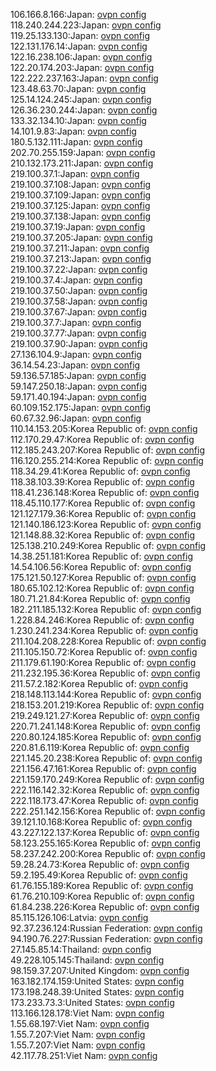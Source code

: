 106.166.8.166:Japan: [ovpn config](vpn/106_166_8_166.ovpn)  
118.240.244.223:Japan: [ovpn config](vpn/118_240_244_223.ovpn)  
119.25.133.130:Japan: [ovpn config](vpn/119_25_133_130.ovpn)  
122.131.176.14:Japan: [ovpn config](vpn/122_131_176_14.ovpn)  
122.16.238.106:Japan: [ovpn config](vpn/122_16_238_106.ovpn)  
122.20.174.203:Japan: [ovpn config](vpn/122_20_174_203.ovpn)  
122.222.237.163:Japan: [ovpn config](vpn/122_222_237_163.ovpn)  
123.48.63.70:Japan: [ovpn config](vpn/123_48_63_70.ovpn)  
125.14.124.245:Japan: [ovpn config](vpn/125_14_124_245.ovpn)  
126.36.230.244:Japan: [ovpn config](vpn/126_36_230_244.ovpn)  
133.32.134.10:Japan: [ovpn config](vpn/133_32_134_10.ovpn)  
14.101.9.83:Japan: [ovpn config](vpn/14_101_9_83.ovpn)  
180.5.132.111:Japan: [ovpn config](vpn/180_5_132_111.ovpn)  
202.70.255.159:Japan: [ovpn config](vpn/202_70_255_159.ovpn)  
210.132.173.211:Japan: [ovpn config](vpn/210_132_173_211.ovpn)  
219.100.37.1:Japan: [ovpn config](vpn/219_100_37_1.ovpn)  
219.100.37.108:Japan: [ovpn config](vpn/219_100_37_108.ovpn)  
219.100.37.109:Japan: [ovpn config](vpn/219_100_37_109.ovpn)  
219.100.37.125:Japan: [ovpn config](vpn/219_100_37_125.ovpn)  
219.100.37.138:Japan: [ovpn config](vpn/219_100_37_138.ovpn)  
219.100.37.19:Japan: [ovpn config](vpn/219_100_37_19.ovpn)  
219.100.37.205:Japan: [ovpn config](vpn/219_100_37_205.ovpn)  
219.100.37.211:Japan: [ovpn config](vpn/219_100_37_211.ovpn)  
219.100.37.213:Japan: [ovpn config](vpn/219_100_37_213.ovpn)  
219.100.37.22:Japan: [ovpn config](vpn/219_100_37_22.ovpn)  
219.100.37.4:Japan: [ovpn config](vpn/219_100_37_4.ovpn)  
219.100.37.50:Japan: [ovpn config](vpn/219_100_37_50.ovpn)  
219.100.37.58:Japan: [ovpn config](vpn/219_100_37_58.ovpn)  
219.100.37.67:Japan: [ovpn config](vpn/219_100_37_67.ovpn)  
219.100.37.7:Japan: [ovpn config](vpn/219_100_37_7.ovpn)  
219.100.37.77:Japan: [ovpn config](vpn/219_100_37_77.ovpn)  
219.100.37.90:Japan: [ovpn config](vpn/219_100_37_90.ovpn)  
27.136.104.9:Japan: [ovpn config](vpn/27_136_104_9.ovpn)  
36.14.54.23:Japan: [ovpn config](vpn/36_14_54_23.ovpn)  
59.136.57.185:Japan: [ovpn config](vpn/59_136_57_185.ovpn)  
59.147.250.18:Japan: [ovpn config](vpn/59_147_250_18.ovpn)  
59.171.40.194:Japan: [ovpn config](vpn/59_171_40_194.ovpn)  
60.109.152.175:Japan: [ovpn config](vpn/60_109_152_175.ovpn)  
60.67.32.96:Japan: [ovpn config](vpn/60_67_32_96.ovpn)  
110.14.153.205:Korea Republic of: [ovpn config](vpn/110_14_153_205.ovpn)  
112.170.29.47:Korea Republic of: [ovpn config](vpn/112_170_29_47.ovpn)  
112.185.243.207:Korea Republic of: [ovpn config](vpn/112_185_243_207.ovpn)  
116.120.255.214:Korea Republic of: [ovpn config](vpn/116_120_255_214.ovpn)  
118.34.29.41:Korea Republic of: [ovpn config](vpn/118_34_29_41.ovpn)  
118.38.103.39:Korea Republic of: [ovpn config](vpn/118_38_103_39.ovpn)  
118.41.236.148:Korea Republic of: [ovpn config](vpn/118_41_236_148.ovpn)  
118.45.110.177:Korea Republic of: [ovpn config](vpn/118_45_110_177.ovpn)  
121.127.179.36:Korea Republic of: [ovpn config](vpn/121_127_179_36.ovpn)  
121.140.186.123:Korea Republic of: [ovpn config](vpn/121_140_186_123.ovpn)  
121.148.88.32:Korea Republic of: [ovpn config](vpn/121_148_88_32.ovpn)  
125.138.210.249:Korea Republic of: [ovpn config](vpn/125_138_210_249.ovpn)  
14.38.251.181:Korea Republic of: [ovpn config](vpn/14_38_251_181.ovpn)  
14.54.106.56:Korea Republic of: [ovpn config](vpn/14_54_106_56.ovpn)  
175.121.50.127:Korea Republic of: [ovpn config](vpn/175_121_50_127.ovpn)  
180.65.102.12:Korea Republic of: [ovpn config](vpn/180_65_102_12.ovpn)  
180.71.21.84:Korea Republic of: [ovpn config](vpn/180_71_21_84.ovpn)  
182.211.185.132:Korea Republic of: [ovpn config](vpn/182_211_185_132.ovpn)  
1.228.84.246:Korea Republic of: [ovpn config](vpn/1_228_84_246.ovpn)  
1.230.241.234:Korea Republic of: [ovpn config](vpn/1_230_241_234.ovpn)  
211.104.208.228:Korea Republic of: [ovpn config](vpn/211_104_208_228.ovpn)  
211.105.150.72:Korea Republic of: [ovpn config](vpn/211_105_150_72.ovpn)  
211.179.61.190:Korea Republic of: [ovpn config](vpn/211_179_61_190.ovpn)  
211.232.195.36:Korea Republic of: [ovpn config](vpn/211_232_195_36.ovpn)  
211.57.2.182:Korea Republic of: [ovpn config](vpn/211_57_2_182.ovpn)  
218.148.113.144:Korea Republic of: [ovpn config](vpn/218_148_113_144.ovpn)  
218.153.201.219:Korea Republic of: [ovpn config](vpn/218_153_201_219.ovpn)  
219.249.121.27:Korea Republic of: [ovpn config](vpn/219_249_121_27.ovpn)  
220.71.241.148:Korea Republic of: [ovpn config](vpn/220_71_241_148.ovpn)  
220.80.124.185:Korea Republic of: [ovpn config](vpn/220_80_124_185.ovpn)  
220.81.6.119:Korea Republic of: [ovpn config](vpn/220_81_6_119.ovpn)  
221.145.20.238:Korea Republic of: [ovpn config](vpn/221_145_20_238.ovpn)  
221.156.47.161:Korea Republic of: [ovpn config](vpn/221_156_47_161.ovpn)  
221.159.170.249:Korea Republic of: [ovpn config](vpn/221_159_170_249.ovpn)  
222.116.142.32:Korea Republic of: [ovpn config](vpn/222_116_142_32.ovpn)  
222.118.173.47:Korea Republic of: [ovpn config](vpn/222_118_173_47.ovpn)  
222.251.142.156:Korea Republic of: [ovpn config](vpn/222_251_142_156.ovpn)  
39.121.10.168:Korea Republic of: [ovpn config](vpn/39_121_10_168.ovpn)  
43.227.122.137:Korea Republic of: [ovpn config](vpn/43_227_122_137.ovpn)  
58.123.255.165:Korea Republic of: [ovpn config](vpn/58_123_255_165.ovpn)  
58.237.242.200:Korea Republic of: [ovpn config](vpn/58_237_242_200.ovpn)  
59.28.24.73:Korea Republic of: [ovpn config](vpn/59_28_24_73.ovpn)  
59.2.195.49:Korea Republic of: [ovpn config](vpn/59_2_195_49.ovpn)  
61.76.155.189:Korea Republic of: [ovpn config](vpn/61_76_155_189.ovpn)  
61.76.210.109:Korea Republic of: [ovpn config](vpn/61_76_210_109.ovpn)  
61.84.238.226:Korea Republic of: [ovpn config](vpn/61_84_238_226.ovpn)  
85.115.126.106:Latvia: [ovpn config](vpn/85_115_126_106.ovpn)  
92.37.236.124:Russian Federation: [ovpn config](vpn/92_37_236_124.ovpn)  
94.190.76.227:Russian Federation: [ovpn config](vpn/94_190_76_227.ovpn)  
27.145.85.14:Thailand: [ovpn config](vpn/27_145_85_14.ovpn)  
49.228.105.145:Thailand: [ovpn config](vpn/49_228_105_145.ovpn)  
98.159.37.207:United Kingdom: [ovpn config](vpn/98_159_37_207.ovpn)  
163.182.174.159:United States: [ovpn config](vpn/163_182_174_159.ovpn)  
173.198.248.39:United States: [ovpn config](vpn/173_198_248_39.ovpn)  
173.233.73.3:United States: [ovpn config](vpn/173_233_73_3.ovpn)  
113.166.128.178:Viet Nam: [ovpn config](vpn/113_166_128_178.ovpn)  
1.55.68.197:Viet Nam: [ovpn config](vpn/1_55_68_197.ovpn)  
1.55.7.207:Viet Nam: [ovpn config](vpn/1_55_7_207.ovpn)  
1.55.7.207:Viet Nam: [ovpn config](vpn/1_55_7_207.ovpn)  
42.117.78.251:Viet Nam: [ovpn config](vpn/42_117_78_251.ovpn)  
